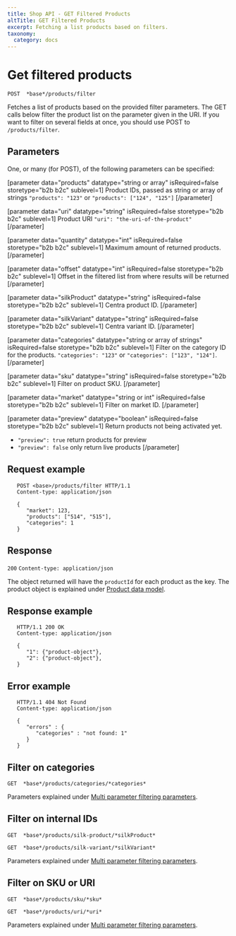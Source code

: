 ```yaml
---
title: Shop API - GET Filtered Products
altTitle: GET Filtered Products
excerpt: Fetching a list products based on filters.
taxonomy:
  category: docs
---
```


# Get filtered products

```text
POST  *base*/products/filter
```

<!--
```eval_rst
.. api-name:: Shop API
   :version: 1

.. endpoint::
   :method: POST
   :url: *base*/products/filter

.. authentication::
   :api_key: true
```
-->

Fetches a list of products based on the provided filter parameters. The GET calls below filter the product list on the parameter given in the URI. If you want to filter on several fields at once, you should use POST to `/products/filter`.

<!--
```eval_rst
.. _shop-api-filter-products-parameters:
```
-->

## Parameters

One, or many (for POST), of the following parameters can be specified:

[parameter data="products" datatype="string or array" isRequired=false storetype="b2b b2c" sublevel=1]
Product IDs, passed as string or array of strings
``"products": "123"`` or ``"products": ["124", "125"]``
[/parameter]

[parameter data="uri" datatype="string" isRequired=false storetype="b2b b2c" sublevel=1]
Product URI
``"uri": "the-uri-of-the-product"``
[/parameter]

[parameter data="quantity" datatype="int" isRequired=false storetype="b2b b2c" sublevel=1]
Maximum amount of returned products.
[/parameter]

[parameter data="offset" datatype="int" isRequired=false storetype="b2b b2c" sublevel=1]
Offset in the filtered list from where results will be returned
[/parameter]

[parameter data="silkProduct" datatype="string" isRequired=false storetype="b2b b2c" sublevel=1]
Centra product ID.
[/parameter]

[parameter data="silkVariant" datatype="string" isRequired=false storetype="b2b b2c" sublevel=1]
Centra variant ID.
[/parameter]

[parameter data="categories" datatype="string or array of strings" isRequired=false storetype="b2b b2c" sublevel=1]
Filter on the category ID for the products.
``"categories": "123"`` or ``"categories": ["123", "124"]``.
[/parameter]

[parameter data="sku" datatype="string" isRequired=false storetype="b2b b2c" sublevel=1]
Filter on product SKU.
[/parameter]

[parameter data="market" datatype="string or int" isRequired=false storetype="b2b b2c" sublevel=1]
Filter on market ID.
[/parameter]

[parameter data="preview" datatype="boolean" isRequired=false storetype="b2b b2c" sublevel=1]
Return products not being activated yet.
* ``"preview": true`` return products for preview
* ``"preview": false`` only return live products
[/parameter]

<!--
```eval_rst
.. list-table::
   :widths: auto

   * - ``products``

       .. type:: string or array
          :required: false

     - Product IDs, passed as string or array of strings

       ``"products": "123"`` or ``"products": ["124", "125"]``

   * - ``uri``

       .. type:: string
          :required: false

     - Product URI

       ``"uri": "the-uri-of-the-product"``

   * - ``quantity``

       .. type:: int
          :required: false

     - Maximum amount of returned products.

   * - ``offset``

       .. type:: int
          :required: false

     - Offset in the filtered list from where results will be returned

   * - ``silkProduct``

       .. type:: string
          :required: false

     - Centra product ID.

   * - ``silkVariant``

       .. type:: string
          :required: false

     - Centra variant ID.

   * - ``categories``

       .. type:: string or array of strings
          :required: false

     - Filter on the category ID for the products.

       ``"categories": "123"`` or ``"categories": ["123", "124"]``.

   * - ``sku``

       .. type:: string
          :required: false

     - Filter on product SKU.

   * - ``market``

       .. type:: string or int
          :required: false

     - Filter on market ID.

   * - ``preview``

       .. type:: boolean
          :required: false

     - Return products not being activated yet.

       * ``"preview": true`` return products for preview
       * ``"preview": false`` only return live products

```
-->

## Request example

```http request
   POST <base>/products/filter HTTP/1.1
   Content-type: application/json

   {
      "market": 123,
      "products": ["514", "515"],
      "categories": 1
   }
```
<!--
```eval_rst
.. code-block:: http
   :linenos:

   POST <base>/products/filter HTTP/1.1
   Content-type: application/json

   {
      "market": 123,
      "products": ["514", "515"],
      "categories": 1
   }
```
-->

## Response

`200` `Content-type: application/json`

The object returned will have the `productId` for each product as the key. The product object is explained under [Product data model](shop-api-product-data-model).

## Response example

```http
   HTTP/1.1 200 OK
   Content-type: application/json

   {
      "1": {"product-object"},
      "2": {"product-object"},
   }
```
<!--
```eval_rst
.. code-block:: http
   :linenos:

   HTTP/1.1 200 OK
   Content-type: application/json

   {
      "1": {"product-object"},
      "2": {"product-object"},
   }
```
-->

## Error example

```http
   HTTP/1.1 404 Not Found
   Content-type: application/json

   {
      "errors" : {
         "categories" : "not found: 1"
      }
   }
```
<!--
```eval_rst
.. code-block:: http
   :linenos:

   HTTP/1.1 404 Not Found
   Content-type: application/json

   {
      "errors" : {
         "categories" : "not found: 1"
      }
   }
```
-->

## Filter on categories

```text
GET  *base*/products/categories/*categories*
```

<!--
```eval_rst
.. endpoint::
   :method: GET
   :url: *base*/products/categories/*categories*
```
-->

Parameters explained under [Multi parameter filtering parameters](shop-api-filter-products-parameters).

## Filter on internal IDs

```text
GET  *base*/products/silk-product/*silkProduct*
```

```text
GET  *base*/products/silk-variant/*silkVariant*
```

<!--
```eval_rst
.. endpoint::
   :method: GET
   :url: *base*/products/silk-product/*silkProduct*

.. endpoint::
   :method: GET
   :url: *base*/products/silk-variant/*silkVariant*
```
-->

Parameters explained under [Multi parameter filtering parameters](shop-api-filter-products-parameters).

## Filter on SKU or URI

```text
GET  *base*/products/sku/*sku*
```

```text
GET  *base*/products/uri/*uri*
```

<!--
```eval_rst
.. endpoint::
   :method: GET
   :url: *base*/products/sku/*sku*

.. endpoint::
   :method: GET
   :url: *base*/products/uri/*uri*
```
-->

Parameters explained under [Multi parameter filtering parameters](shop-api-filter-products-parameters).
